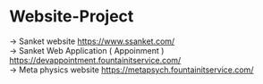 # Website-Project
-> Sanket website https://www.ssanket.com/    
-> Sanket Web Application ( Appoinment ) https://devappointment.fountainitservice.com/ <br>
-> Meta physics website https://metapsych.fountainitservice.com/
